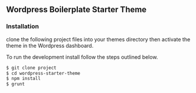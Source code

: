 ## Wordpress Boilerplate Starter Theme

### Installation

clone the following project files into your themes directory then activate the theme in the Wordpress dashboard.

To run the development install follow the steps outlined below.

```sh
$ git clone project
$ cd wordpress-starter-theme
$ npm install
$ grunt
```
